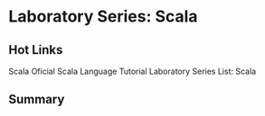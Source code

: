 Laboratory Series: Scala 
====================================

Hot Links
---------
Scala Oficial
Scala Language Tutorial
Laboratory Series List: Scala

Summary
-------
